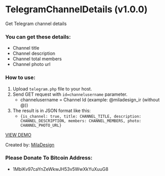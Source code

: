 # TelegramChannelDetails (v1.0.0)
Get Telegram channel details

### You can get these details:
  * Channel title
  * Channel description
  * Channel total members
  * Channel photo url
  
### How to use:
  1. Upload `telegram.php` file to your host.
  2. Send GET request with `id=channelusername` parameter.
      * channelusername = Channel Id (example: @miladesign_ir (without @))
  3. The result is in JSON format like this:
      * `{is_channel: true, title: CHANNEL_TITLE, description: CHANNEL_DESCRIPTION, members: CHANNEL_MEMBERS, photo: CHANNEL_PHOTO_URL}`


[VIEW DEMO](http://miladesign.ir/tchannel/index.html)
    
Created by: [MilaDesign](http://miladesign.ir)

### Please Donate To Bitcoin Address:
  * 1MbiKv97caYnZeWkwJH53v5WwXkYuXuuG8
